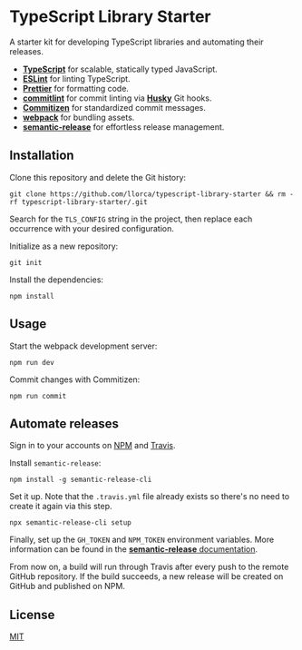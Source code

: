# TypeScript Library Starter

A starter kit for developing TypeScript libraries and automating their releases.

* **[TypeScript](https://github.com/Microsoft/TypeScript)** for scalable, statically typed JavaScript.
* **[ESLint](https://github.com/eslint/eslint)** for linting TypeScript.
* **[Prettier](https://github.com/prettier/prettier)** for formatting code.
* **[commitlint](https://github.com/conventional-changelog/commitlint)** for commit linting via **[Husky](https://github.com/typicode/husky)** Git hooks.
* **[Commitizen](https://github.com/commitizen/cz-cli)** for standardized commit messages.
* **[webpack](https://webpack.js.org)** for bundling assets.
* **[semantic-release](https://github.com/semantic-release/semantic-release)** for effortless release management.

## Installation

Clone this repository and delete the Git history:

```
git clone https://github.com/llorca/typescript-library-starter && rm -rf typescript-library-starter/.git
```

Search for the `TLS_CONFIG` string in the project, then replace each occurrence with your desired configuration.

Initialize as a new repository:

```
git init
```

Install the dependencies:

```
npm install
```

## Usage

Start the webpack development server:

```
npm run dev
```

Commit changes with Commitizen:

```
npm run commit
```

## Automate releases

Sign in to your accounts on [NPM](https://www.npmjs.com) and [Travis](https://travis-ci.org).

Install `semantic-release`:

```
npm install -g semantic-release-cli
```

Set it up. Note that the `.travis.yml` file already exists so there's no need to create it again via this step.

```
npx semantic-release-cli setup
```

Finally, set up the `GH_TOKEN` and `NPM_TOKEN` environment variables. More information can be found in the [**semantic-release** documentation](https://github.com/semantic-release/semantic-release/blob/master/docs/usage/ci-configuration.md).

From now on, a build will run through Travis after every push to the remote GitHub repository. If the build succeeds, a new release will be created on GitHub and published on NPM.

## License

[MIT](./LICENSE)
